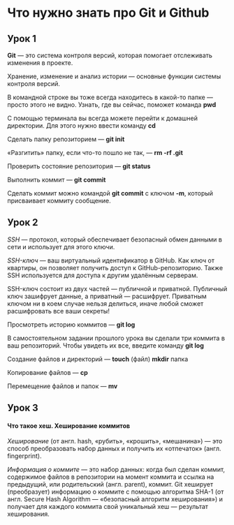 # Что нужно знать про Git и Github

## Урок 1

**Git** — это система контроля версий, которая помогает отслеживать изменения в проекте.

Хранение, изменение и анализ истории — основные функции системы контроля версий.

В командной строке вы тоже всегда находитесь в какой-то папке — просто этого не видно. Узнать, где вы сейчас, поможет команда **pwd**

С помощью терминала вы всегда можете перейти к домашней директории. Для этого нужно ввести команду **cd**

Сделать папку репозиторием — **git init**

«Разгитить» папку, если что-то пошло не так, — **rm -rf .git**

Проверить состояние репозитория — **git status**

Выполнить коммит — **git commit**

Сделать коммит можно командой **git commit** c ключом **-m**, который присваивает коммиту сообщение.

## Урок 2

_SSH_ — протокол, который обеспечивает безопасный обмен данными в сети и использует для этого ключи.

_SSH-ключ_ — ваш виртуальный идентификатор в GitHub. Как ключ от квартиры, он позволяет получить доступ к GitHub-репозиторию. Также SSH используется для доступа к другим удалённым серверам.

SSH-ключ состоит из двух частей — публичной и приватной. Публичный ключ зашифрует данные, а приватный — расшифрует. Приватным ключом ни в коем случае нельзя делиться, иначе любой сможет расшифровать все ваши секреты!

Просмотреть историю коммитов — **git log**

В самостоятельном задании прошлого урока вы сделали три коммита в ваш репозиторий. Чтобы увидеть их все, введите команду **git log**

Создание файлов и директорий — **touch** (файл) **mkdir** папка

Копирование файлов — **cp**

Перемещение файлов и папок — **mv**

## Урок 3

#### Что такое хеш. Хеширование коммитов

_Хеширование_ (от англ. hash, «рубить», «крошить», «мешанина») — это способ преобразовать набор данных и получить их «отпечаток» (англ. fingerprint).

_Информация о коммите_ — это набор данных: когда был сделан коммит, содержимое файлов в репозитории на момент коммита и ссылка на предыдущий, или родительский (англ. parent), коммит.
Git хеширует (преобразует) информацию о коммите с помощью алгоритма SHA-1 (от англ. Secure Hash Algorithm — «безопасный алгоритм хеширования») и получает для каждого коммита свой уникальный хеш — результат хеширования.